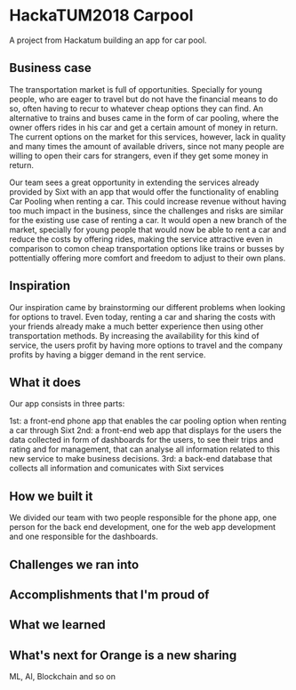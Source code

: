 # HackaTUM2018 Carpool

A project from Hackatum building an app for car pool.

## Business case

The transportation market is full of opportunities. Specially for young people, who are eager to travel but do not have the financial means to do so, often having to recur to whatever cheap options they can find. An alternative to trains and buses came in the form of car pooling, where the owner offers rides in his car and get a certain amount of money in return. The current options on the market for this services, however, lack in quality and many times the amount of available drivers, since not many people are willing to open their cars for strangers, even if they get some money in return. 

Our team sees a great opportunity in extending the services already provided by Sixt with an app that would offer the functionality of enabling Car Pooling when renting a car. This could increase revenue without having too much impact in the business, since the challenges and risks are similar for the existing use case of renting a car. It would open a new branch of the market, specially for young people that would now be able to rent a car and reduce the costs by offering rides, making the service attractive even in comparison to comon cheap transportation options like trains or busses by pottentially offering more comfort and freedom to adjust to their own plans.

## Inspiration

Our inspiration came by brainstorming our different problems when looking for options to travel. Even today, renting a car and sharing the costs with your friends already make a much better experience then using other transportation methods. By increasing the availability for this kind of service, the users profit by having more options to travel and the company profits by having a bigger demand in the rent service.

## What it does

Our app consists in three parts: 

1st: a front-end phone app that enables the car pooling option when renting a car through Sixt
2nd: a front-end web app that displays for the users the data collected in form of dashboards for the users, to see their trips and rating and for management, that can analyse all information related to this new service to make business decisions.
3rd: a back-end database that collects all information and comunicates with Sixt services

## How we built it

We divided our team with two people responsible for the phone app, one person for the back end development, one for the web app development and one responsible for the dashboards.

## Challenges we ran into


## Accomplishments that I'm proud of

## What we learned

## What's next for Orange is a new sharing
 ML, AI, Blockchain and so on
